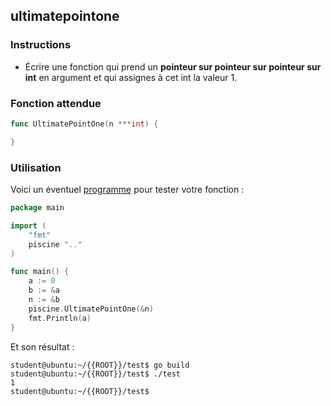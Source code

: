 ## ultimatepointone

### Instructions

-   Écrire une fonction qui prend un **pointeur sur pointeur sur pointeur sur int** en argument et qui assignes à cet int la valeur 1.

### Fonction attendue

```go
func UltimatePointOne(n ***int) {

}
```

### Utilisation

Voici un éventuel [programme](TODO-LINK) pour tester votre fonction :

```go
package main

import (
    "fmt"
    piscine ".."
)

func main() {
	a := 0
	b := &a
	n := &b
	piscine.UltimatePointOne(&n)
	fmt.Println(a)
}
```

Et son résultat :

```console
student@ubuntu:~/{{ROOT}}/test$ go build
student@ubuntu:~/{{ROOT}}/test$ ./test
1
student@ubuntu:~/{{ROOT}}/test$
```
